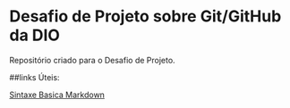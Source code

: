 # Desafio de Projeto sobre Git/GitHub da DIO

Repositório criado para o Desafio de Projeto.

##links Úteis:

[Sintaxe Basica Markdown](https://www.markdownguide.org/basic-syntax/)

